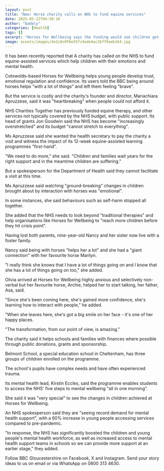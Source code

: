 ```yaml
---
layout: post
title: "New: Horse charity calls on NHS to fund equine services"
date: 2025-05-22T04:58:16
author: "badely"
categories: [Health]
tags: []
excerpt: "Horses for Wellbeing says the funding would see children get help before they 'hit crisis point'."
image: assets/images/4e2c8c0f6e55fc4ade4ac2bff9aeb164.jpg
---
```


It has been recently reported that A charity has called on the NHS to fund equine-assisted services which help children with their emotions and mental health.

Cotswolds-based Horses for Wellbeing helps young people develop trust, emotional regulation and confidence. Its users told the BBC being around horses helps "with a lot of things" and left them feeling "brave".

But the service is costly and the charity's founder and director, Mariachiara Apruzzese, said it was "heartbreaking" when people could not afford it.

NHS Charities Together has previously funded equine therapy, and other services not typically covered by the NHS budget, with public support. Its head of grants Jon Goodwin said the NHS has become "increasingly overstretched" and its budget "cannot stretch to everything".

Ms Apruzzese said she wanted the health secretary to pay the charity a visit and witness the impact of its 12-week equine-assisted learning programmes "first-hand".

"We need to do more," she said. "Children and families wait years for the right support and in the meantime children are suffering."

But a spokesperson for the Department of Health said they cannot facilitate a visit at this time.

Ms Apruzzese said watching "ground-breaking" changes in children brought about by interaction with horses was "emotional". 

In some instances, she said behaviours such as self-harm stopped all together.

She added that the NHS needs to look beyond "traditional therapies" and help organisations like Horses for Wellbeing to "reach more children before they hit crisis point".

Having lost both parents, nine-year-old Nancy and her sister now live with a foster family.

Nancy said being with horses "helps her a lot" and she had a "giant connection" with her favourite horse Marilyn.

"I really think she knows that I have a lot of things going on and I know that she has a lot of things going on too," she added.

Olivia arrived at Horses for Wellbeing highly anxious and selectively non-verbal but her favourite horse, Archie, helped her to start talking, her father, Asa, said.

"Since she's been coming here, she's gained more confidence, she's learning how to interact with people," he added.

"When she leaves here, she's got a big smile on her face - it's one of her happy places.

"The transformation, from our point of view, is amazing."

The charity said it helps schools and families with finances where possible through public donations, grants and sponsorship.

Belmont School, a special education school in Cheltenham, has three groups of children enrolled on the programme.

The school's pupils have complex needs and have often experienced trauma.

Its mental health lead, Kirstin Eccles, said the programme enables students to access the NHS' five steps to mental wellbeing "all in one morning".

She said it was "very special" to see the changes in children achieved at Horses for Wellbeing.

An NHS spokesperson said they are "seeing record demand for mental health support", with a 60% increase in young people accessing services compared to pre-pandemic.

"In response, the NHS has significantly boosted the children and young people's mental health workforce, as well as increased access to mental health support teams in schools so we can provide more support at an earlier stage," they added.

Follow BBC Gloucestershire on Facebook, X and Instagram. Send your story ideas to us on email or via WhatsApp on 0800 313 4630.

